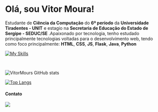 # Olá, sou Vitor Moura!

Estudante de **Ciência da Computação** do **6º período** da **Universidade Tiradentes - UNIT** e estagio na **Secretaria de Educação do Estado de Sergipe - SEDUC/SE**
.Apaixonado por tecnologia, tenho estudado principalmente tecnologias voltadas para o desenvolvimento
web, tendo como foco principalmente:
**HTML**, **CSS**, **JS**, **Flask**, **Java**, **Python**

[![My Skills](https://skillicons.dev/icons?i=js,html,css,python,java,react,flask,tailwindcss,sqlite)](https://skillicons.dev)

<br/>

![VitorMours GitHub stats](https://github-readme-stats.vercel.app/api?username=vitormours&show_icons=true&theme=tokyonight)


[![Top Langs](https://github-readme-stats.vercel.app/api/top-langs/?username=vitormours&layout=compact&theme=tokyonight)](https://github.com/anuraghazra/github-readme-stats)

#### Contato

<a href="https://www.linkedin.com/in/joão-vitor-rezende-moura"><img src="https://img.shields.io/badge/LinkedIn-0077B5?style=for-the-badge&logo=linkedin&logoColor=white" target="_blank"></a>

